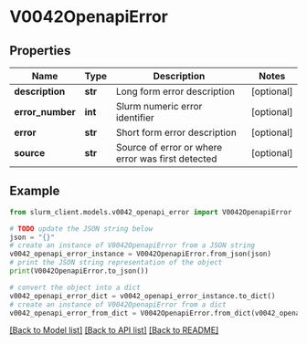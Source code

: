 # V0042OpenapiError


## Properties

Name | Type | Description | Notes
------------ | ------------- | ------------- | -------------
**description** | **str** | Long form error description | [optional] 
**error_number** | **int** | Slurm numeric error identifier | [optional] 
**error** | **str** | Short form error description | [optional] 
**source** | **str** | Source of error or where error was first detected | [optional] 

## Example

```python
from slurm_client.models.v0042_openapi_error import V0042OpenapiError

# TODO update the JSON string below
json = "{}"
# create an instance of V0042OpenapiError from a JSON string
v0042_openapi_error_instance = V0042OpenapiError.from_json(json)
# print the JSON string representation of the object
print(V0042OpenapiError.to_json())

# convert the object into a dict
v0042_openapi_error_dict = v0042_openapi_error_instance.to_dict()
# create an instance of V0042OpenapiError from a dict
v0042_openapi_error_from_dict = V0042OpenapiError.from_dict(v0042_openapi_error_dict)
```
[[Back to Model list]](../README.md#documentation-for-models) [[Back to API list]](../README.md#documentation-for-api-endpoints) [[Back to README]](../README.md)


